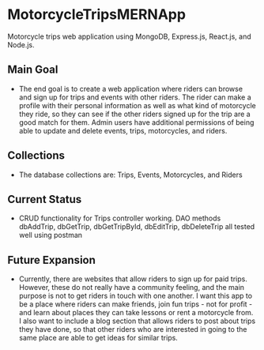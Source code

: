 # MotorcycleTripsMERNApp
Motorcycle trips web application using MongoDB, Express.js, React.js, and Node.js. 

## Main Goal
- The end goal is to create a web application where riders can browse and sign up for trips and events with other riders. The rider can make a profile with their personal information as well as what kind of motorcycle they ride, so they can see if the other riders signed up for the trip are a good match for them. Admin users have additional permissions of being able to update and delete events, trips, motorcycles, and riders.

## Collections
- The database collections are: Trips, Events, Motorcycles, and Riders

## Current Status 
- CRUD functionality for Trips controller working. DAO methods dbAddTrip, dbGetTrip, dbGetTripById, dbEditTrip, dbDeleteTrip all tested well using postman 

## Future Expansion
- Currently, there are websites that allow riders to sign up for paid trips. However, these do not really have a community feeling, and the main purpose is not to get riders in touch with one another. I want this app to be a place where riders can make friends, join fun trips - not for profit - and learn about places they can take lessons or rent a motorcycle from. I also want to include a blog section that allows riders to post about trips they have done, so that other riders who are interested in going to the same place are able to get ideas for similar trips.
